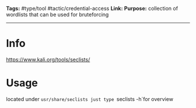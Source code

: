 **Tags:** #type/tool #tactic/credential-access 
**Link:** 
**Purpose:** collection of wordlists that can be used for bruteforcing

---
# Info
https://www.kali.org/tools/seclists/
# Usage
located under `usr/share/seclists
just type `seclists -h`for overview


